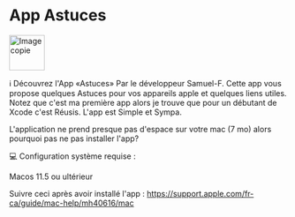 # App Astuces

<img width="64" alt="Image copie" src="https://github.com/Astuces-iOS/Astuces/assets/133143751/664cb7ae-57ac-4c97-8413-2700c8b8c3a9">

ℹ️ Découvrez l'App «Astuces» Par le développeur Samuel-F. Cette app vous propose quelques Astuces pour vos appareils apple et quelques liens utiles. Notez que c'est ma première app alors je trouve que pour un débutant de Xcode c'est Réusis. L'app est Simple et Sympa. 

L'application ne prend presque pas d'espace sur votre mac (7 mo) alors pourquoi pas ne pas installer l'app? 

💻 Configuration système requise : 

Macos 11.5 ou ultérieur

Suivre ceci après avoir installé l'app : https://support.apple.com/fr-ca/guide/mac-help/mh40616/mac
